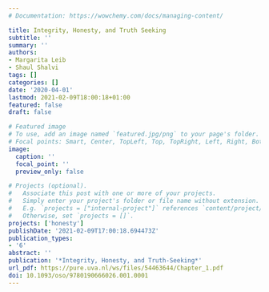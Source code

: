 ```yaml
---
# Documentation: https://wowchemy.com/docs/managing-content/

title: Integrity, Honesty, and Truth Seeking
subtitle: ''
summary: ''
authors:
- Margarita Leib
- Shaul Shalvi
tags: []
categories: []
date: '2020-04-01'
lastmod: 2021-02-09T18:00:18+01:00
featured: false
draft: false

# Featured image
# To use, add an image named `featured.jpg/png` to your page's folder.
# Focal points: Smart, Center, TopLeft, Top, TopRight, Left, Right, BottomLeft, Bottom, BottomRight.
image:
  caption: ''
  focal_point: ''
  preview_only: false

# Projects (optional).
#   Associate this post with one or more of your projects.
#   Simply enter your project's folder or file name without extension.
#   E.g. `projects = ["internal-project"]` references `content/project/deep-learning/index.md`.
#   Otherwise, set `projects = []`.
projects: ['honesty']
publishDate: '2021-02-09T17:00:18.694473Z'
publication_types:
- '6'
abstract: ''
publication: '*Integrity, Honesty, and Truth-Seeking*'
url_pdf: https://pure.uva.nl/ws/files/54463644/Chapter_1.pdf
doi: 10.1093/oso/9780190666026.001.0001
---
```

